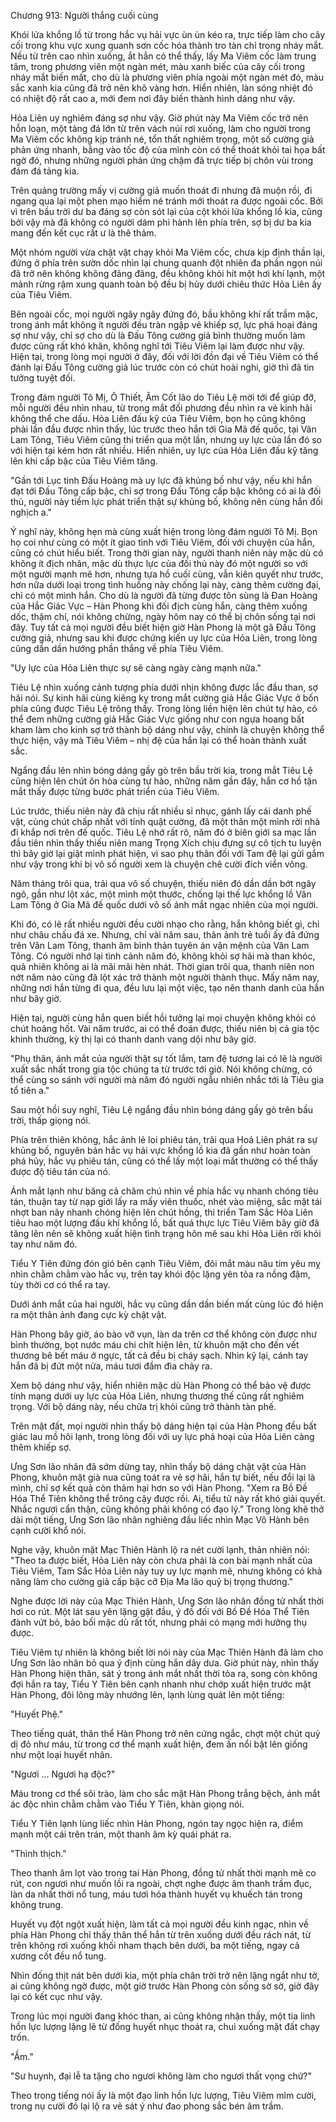 




Chương 913: Người thắng cuối cùng




Khói lửa khổng lồ từ trong hắc vụ hải vực ùn ùn kéo ra, trực tiếp làm cho cây cối trong khu vực xung quanh sơn cốc hóa thành tro tàn chỉ trong nháy mắt. Nếu từ trên cao nhìn xuống, ắt hẳn có thể thấy, lấy Ma Viêm cốc làm trung tâm, trong phương viên một ngàn mét, màu xanh biếc của cây cối trong nháy mắt biến mất, cho dù là phương viên phía ngoài một ngàn mét đó, màu sắc xanh kia cũng đã trở nên khô vàng hơn. Hiển nhiên, làn sóng nhiệt đó có nhiệt độ rất cao a, mới đem nơi đây biến thành hình dáng như vậy.

Hỏa Liên uy nghiêm đáng sợ như vậy. Giờ phút này Ma Viêm cốc trở nên hỗn loạn, một tảng đá lớn từ trên vách núi rơi xuống, làm cho người trong Ma Viêm cốc không kịp tránh né, tổn thất nghiêm trọng, một số cường giả phản ứng nhanh, bằng vào tốc độ của mình còn có thể thoát khỏi tai họa bất ngờ đó, nhưng những người phản ứng chậm đã trực tiếp bị chôn vùi trong đám đá tảng kia.

Trên quảng trường mấy vị cường giả muốn thoát đi nhưng đã muộn rồi, đi ngang qua lại một phen mạo hiểm né tránh mới thoát ra được ngoài cốc. Bởi vì trên bầu trời dư ba đáng sợ còn sót lại của cột khói lửa khổng lồ kia, cũng bởi vậy mà đã không có người dám phi hành lên phía trên, sợ bị dư ba kia mang đến kết cục rất ư là thê thảm.

Một nhóm người vừa chật vật chạy khỏi Ma Viêm cốc, chưa kịp định thần lại, đứng ở phía trên sườn dốc nhìn lại chung quanh đột nhiên đa phần ngọn núi đã trở nên không không đãng đãng, đều không khỏi hít một hơi khí lạnh, một mảnh rừng rậm xung quanh toàn bộ đều bị hủy dưới chiêu thức Hỏa Liên ấy của Tiêu Viêm.

Bên ngoài cốc, mọi người ngây ngây đứng đó, bầu không khí rất trầm mặc, trong ánh mắt không ít người đều tràn ngập vẻ khiếp sợ, lực phá hoại đáng sợ như vậy, chỉ sợ cho dù là Đấu Tông cường giả bình thường muốn làm được cũng rất khó khăn, không nghĩ tới Tiêu Viêm lại làm được như vậy. Hiện tại, trong lòng mọi người ở đây, đối với lời đồn đại về Tiêu Viêm có thể đánh lại Đấu Tông cường giả lúc trước còn có chút hoài nghi, giờ thì đã tin tưởng tuyệt đối.

Trong đám người Tô Mị, Ô Thiết, Âm Cốt lão do Tiêu Lệ mời tới để giúp đỡ, mỗi người đều nhìn nhau, từ trong mắt đối phương đều nhìn ra vẻ kinh hãi không thể che dấu. Hỏa Liên đấu kỹ của Tiêu Viêm, bọn họ cũng không phải lần đầu được nhìn thấy, lúc trước theo hắn tới Gia Mã đế quốc, tại Vân Lam Tông, Tiêu Viêm cũng thi triển qua một lần, nhưng uy lực của lần đó so với hiện tại kém hơn rất nhiều. Hiển nhiên, uy lực của Hỏa Liên đấu kỹ tăng lên khi cấp bậc của Tiêu Viêm tăng.

"Gần tới Lục tinh Đấu Hoàng mà uy lực đã khủng bố như vậy, nếu khi hắn đạt tới Đấu Tông cấp bậc, chỉ sợ trong Đấu Tông cấp bậc không có ai là đối thủ, người này tiềm lực phát triển thật sự khủng bố, không nên cùng hắn đối nghịch a."

Ý nghĩ này, không hẹn mà cùng xuất hiện trong lòng đám người Tô Mị. Bọn họ coi như cùng có một ít giao tình với Tiêu Viêm, đối với chuyện của hắn, cũng có chút hiểu biết. Trong thời gian này, người thanh niên này mặc dù có không ít địch nhân, mặc dù thực lực của đối thủ này đó một người so với một người mạnh mẽ hơn, nhưng tựa hồ cuối cùng, vẫn kiên quyết như trước, hơn nữa dưới loại trong tình huống này chống lại này, càng thêm cường đại, chỉ có một mình hắn. Cho dù là người đã từng được tôn sùng là Đan Hoàng của Hắc Giác Vực – Hàn Phong khi đối địch cùng hắn, càng thêm xuống dốc, thậm chí, nói không chừng, ngày hôm nay có thể bị chôn sống tại nơi đây. Tuy tất cả mọi người đều biết hiện giờ Hàn Phong là một gã Đấu Tông cường giả, nhưng sau khi được chứng kiến uy lực của Hỏa Liên, trong lòng cũng dần dần hướng phần thắng về phía Tiêu Viêm.

"Uy lực của Hỏa Liên thực sự sẽ càng ngày càng mạnh nữa."

Tiêu Lệ nhìn xuống cảnh tượng phía dưới nhịn không được lắc đầu than, sợ hãi nói. Sự kinh hãi cùng kiêng kỵ trong mắt cường giả Hắc Giác Vực ở bốn phía cũng được Tiêu Lệ trông thấy. Trong lòng liền hiện lên chút tự hào, có thể đem những cường giả Hắc Giác Vực giống như con ngựa hoang bất kham làm cho kinh sợ trở thành bộ dáng như vậy, chính là chuyện không thể thực hiện, vậy mà Tiêu Viêm – nhị đệ của hắn lại có thể hoàn thành xuất sắc.

Ngẩng đầu lên nhìn bóng dáng gầy gò trên bầu trời kia, trong mắt Tiêu Lệ cũng hiện lên chút ôn hòa cùng tự hào, những năm gần đây, hắn cơ hồ tận mắt thấy được từng bước phát triển của Tiêu Viêm.

Lúc trước, thiếu niên này đã chịu rất nhiều sỉ nhục, gánh lấy cái danh phế vật, cùng chút chấp nhất với tính quật cường, đã một thân một mình rời nhà đi khắp nơi trên đế quốc. Tiêu Lệ nhớ rất rõ, năm đó ở biên giới sa mạc lần đầu tiên nhìn thấy thiếu niên mang Trọng Xích chịu đựng sự cô tịch tu luyện thì bây giờ lại giật mình phát hiện, vì sao phụ thân đối với Tam đệ lại gửi gắm như vậy trong khi bị vô số người xem là chuyện chê cười đích viển vông.

Năm tháng trôi qua, trải qua vô số chuyện, thiếu niên đó dần dần bớt ngây ngô, gần như lột xác, một mình một thước, chống lại thế lực khổng lồ Vân Lam Tông ở Gia Mã đế quốc dưới vô số ánh mắt ngạc nhiên của mọi người.

Khi đó, có lẽ rất nhiều người đều cười nhạo cho rằng, hắn không biết gì, chỉ như châu chấu đá xe. Nhưng, chỉ vài năm sau, thân ảnh trẻ tuổi ấy đã đứng trên Vân Lam Tông, thanh âm bình thản tuyên án vận mệnh của Vân Lam Tông. Có người nhớ lại tình cảnh năm đó, không khỏi sợ hãi mà than khóc, quả nhiên không ai là mãi mãi hèn nhát. Thời gian trôi qua, thanh niên non nớt năm nào cũng đã lột xác trở thành một người thành thục. Mấy năm nay, những nơi hắn từng đi qua, đều lưu lại một việc, tạo nên thanh danh của hắn như bây giờ.

Hiện tại, người cùng hắn quen biết hồi tưởng lại mọi chuyện không khỏi có chút hoảng hốt. Vài năm trước, ai có thể đoán được, thiếu niên bị cả gia tộc khinh thường, kỳ thị lại có thanh danh vang dội như bây giờ.

"Phụ thân, ánh mắt của người thật sự tốt lắm, tam đệ tương lai có lẽ là người xuất sắc nhất trong gia tộc chúng ta từ trước tới giờ. Nói không chừng, có thể cùng so sánh với người mà năm đó người ngẫu nhiên nhắc tới là Tiêu gia tổ tiên a."

Sau một hồi suy nghĩ, Tiêu Lệ ngẩng đầu nhìn bóng dáng gầy gò trên bầu trời, thấp giọng nói.

Phía trên thiên không, hắc ảnh lẻ loi phiêu tán, trải qua Hoả Liên phát ra sự khủng bố, nguyên bản hắc vụ hải vực khổng lồ kia đã gần như hoàn toàn phá hủy, hắc vụ phiêu tán, cũng có thể lấy một loại mắt thường có thể thấy được độ tiêu tán của nó.

Ánh mắt lạnh như băng cả chăm chú nhìn về phía hắc vụ nhanh chóng tiêu tán, thuận tay từ nạp giới lấy ra mấy viên thuốc, nhét vào miệng, sắc mặt tái nhợt ban nãy nhanh chóng hiện lên chút hồng, thi triển Tam Sắc Hỏa Liên tiêu hao một lượng đấu khí khổng lồ, bất quá thực lực Tiêu Viêm bây giờ đã tăng lên nên sẽ không xuất hiện tình trạng hôn mê sau khi Hỏa Liên rời khỏi tay như năm đó.

Tiểu Y Tiên đứng đón gió bên cạnh Tiêu Viêm, đôi mắt màu nâu tím yêu mỵ nhìn chằm chằm vào hắc vụ, trên tay khói độc lặng yên tỏa ra nồng đậm, tùy thời cơ có thể ra tay.

Dưới ánh mắt của hai người, hắc vụ cũng dần dần biến mất cùng lúc đó hiện ra một thân ảnh đang cực kỳ chật vật.

Hàn Phong bây giờ, áo bào vỡ vụn, làn da trên cơ thể không còn được như bình thường, bọt nước máu chi chít hiện lên, từ khuôn mặt cho đến vết thương bê bết máu ở ngực, tất cả đều bị cháy sạch. Nhìn kỹ lại, cánh tay hắn đã bị đứt một nửa, máu tươi đầm đìa chảy ra.

Xem bộ dáng như vậy, hiển nhiên mặc dù Hàn Phong có thể bảo vệ được tính mạng dưới uy lực của Hỏa Liên, nhưng thương thế cũng rất nghiêm trọng. Với bộ dáng này, nếu chữa trị khỏi cũng trở thành tàn phế.

Trên mặt đất, mọi người nhìn thấy bộ dáng hiện tại của Hàn Phong đều bất giác lau mồ hôi lạnh, trong lòng đối với uy lực phá hoại của Hỏa Liên càng thêm khiếp sợ.

Ưng Sơn lão nhân đã sớm dừng tay, nhìn thấy bộ dáng chật vật của Hàn Phong, khuôn mặt già nua cũng toát ra vẻ sợ hãi, hắn tự biết, nếu đổi lại là mình, chỉ sợ kết quả còn thảm hại hơn so với Hàn Phong. "Xem ra Bồ Đề Hóa Thể Tiên không thể trông cậy được rồi. Ai, tiểu tử này rất khó giải quyết. Nhắc ngươi cẩn thận, cũng không phải không có đạo lý." Trong lòng khẽ thở dài một tiếng, Ưng Sơn lão nhân nghiêng đầu liếc nhìn Mạc Vô Hành bên cạnh cười khổ nói.

Nghe vậy, khuôn mặt Mạc Thiên Hành lộ ra nét cười lạnh, thản nhiên nói: "Theo ta được biết, Hỏa Liên này còn chưa phải là con bài mạnh nhất của Tiêu Viêm, Tam Sắc Hỏa Liên này tuy uy lực mạnh mẽ, nhưng không có khả năng làm cho cường giả cấp bậc cỡ Địa Ma lão quỷ bị trọng thương."

Nghe được lời này của Mạc Thiên Hành, Ưng Sơn lão nhân đồng tử nhất thời hơi co rút. Một lát sau yên lặng gật đầu, ý đồ đối với Bồ Đề Hóa Thể Tiên đành vứt bỏ, bảo bối mặc dù rất tốt, nhưng phải có mạng mới hưởng thụ được.

Tiêu Viêm tự nhiên là không biết lời nói này của Mạc Thiên Hành đã làm cho Ưng Sơn lão nhân bỏ qua ý định cùng hắn dây dưa. Giờ phút này, nhìn thấy Hàn Phong hiện thân, sát ý trong ánh mắt nhất thời tỏa ra, song còn không đợi hắn ra tay, Tiểu Y Tiên bên cạnh nhanh như chớp xuất hiện trước mặt Hàn Phong, đôi lông mày nhướng lên, lạnh lùng quát lên một tiếng:

"Huyết Phệ."

Theo tiếng quát, thân thể Hàn Phong trở nên cứng ngắc, chợt một chút quỷ dị đỏ như máu, từ trong cơ thể mạnh xuất hiện, đem ấn nổi bật lên giống như một loại huyết nhân.

"Ngươi … Ngươi hạ độc?"

Máu trong cơ thể sôi trào, làm cho sắc mặt Hàn Phong trắng bệch, ánh mắt ác độc nhìn chằm chằm vào Tiểu Y Tiên, khàn giọng nói.

Tiểu Y Tiên lạnh lùng liếc nhìn Hàn Phong, ngón tay ngọc hiện ra, điểm mạnh một cái trên trán, một thanh âm kỳ quái phát ra.

"Thình thịch."

Theo thanh âm lọt vào trong tai Hàn Phong, đồng tử nhất thời mạnh mẽ co rút, con ngươi như muốn lồi ra ngoài, chợt nghe được âm thanh trầm đục, làn da nhất thời nổ tung, máu tươi hóa thành huyết vụ khuếch tán trong không trung.

Huyết vụ đột ngột xuất hiện, làm tất cả mọi người đều kinh ngạc, nhìn về phía Hàn Phong chỉ thấy thân thể hắn từ trên xuống dưới đều rách nát, từ trên không rơi xuống khối nham thạch bên dưới, ba một tiếng, ngay cả xương cốt đều nổ tung.

Nhìn đống thịt nát bên dưới kia, một phía chân trời trở nên lặng ngắt như tờ, ai cũng không ngờ được, một giờ trước Hàn Phong còn sống sờ sờ, giờ đây lại có kết cục như vậy.

Trong lúc mọi người đang khóc than, ai cũng không nhận thấy, một tia linh hồn lực lượng lặng lẽ từ đống huyết nhục thoát ra, chui xuống mặt đất chạy trốn.

"Ầm."

"Sư huynh, đại lễ ta tặng cho ngươi không làm cho ngươi thất vọng chứ?"

Theo trong tiếng nói ấy là một đạo linh hồn lực lượng, Tiêu Viêm mỉm cười, trong nụ cười đó lại lộ ra vẻ sát ý như đao phong sắc bén âm trầm.




